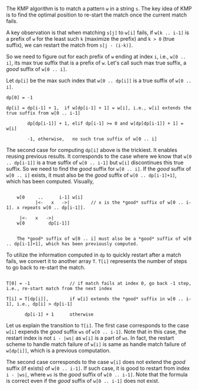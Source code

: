 The KMP algorithm is to match a pattern `w` in a string `s`.  The key
idea of KMP is to find the optimal position to re-start the match once
the current match fails.

A key observation is that when matching `s[j]` to `w[i]` fails, if
`w[k .. i-1]` is a prefix of `w` for the least such `k` (maximize the
prefix) and `k > 0` (true suffix), we can restart the match from `s[j - (i-k)]`.

So we need to figure out for each prefix of `w` ending at index `i`,
i.e., `w[0 .. i]`, its max true suffix that is a prefix of `w`.  Let's
call such max true suffix, a *good* suffix of `w[0 .. i]`.

Let `dp[i]` be the max such index that `w[0 .. dp[i]]` is a true
suffix of `w[0 .. i]`.

```
dp[0] = -1

dp[i] = dp[i-1] + 1,  if w[dp[i-1] + 1] = w[i], i.e., w[i] extends the true suffix from w[0 .. i-1]

        dp[dp[i-1]] + 1, elif dp[i-1] >= 0 and w[dp[dp[i-1]] + 1] = w[i]

        -1, otherwise,   no such true suffix of w[0 .. i]
```

The second case for computing `dp[i]` above is the
trickiest.  It enables reusing previous results.  It corresponds to
the case where we know that `w[0 .. dp[i-1]]` is a true suffix of
`w[0 .. i-1]` but `w[i]` discontinues this true suffix.  So we need to find
the *good* suffix for `w[0 .. i]`.  If the *good* suffix of `w[0 .. i]` exists,
it must also be the *good* suffix of `w[0 .. dp[i-1]+1]`, which has been computed.
Visually,

```

    w[0     ..      i-1] w[i]
           |<-   x   ->|        // x is the *good* suffix of w[0 .. i-1]. x repeats w[0 .. dp[i-1]].  

     |<-   x   ->|
    w[0         dp[i-1]]
     

    The *good* suffix of w[0 .. i] must also be a *good* suffix of w[0 .. dp[i-1]+1], which has been previously computed.

```

To utilize the information computed in `dp` to quickly restart after a
match fails, we convert it to another array `T`. `T[i]` represents the
number of steps to go back to re-start the match.

```

T[0] = -1               // if match fails at index 0, go back -1 step, i.e., re-start match from the next index

T[i] = T[dp[i]],        if w[i] extends the *good* suffix in w[0 .. i-1], i.e., dp[i] > dp[i-1]

       dp[i-1] + 1      otherwise

```

Let us explain the transition to `T[i]`.  The first case corresponds
to the case `w[i]` expends the *good* suffix `ws` of `w[0 .. i-1]`.
Note that in this case, the restart index is not `i - |ws|` as `w[i]`
is a part of `ws`.  In fact, the restart scheme to handle match
failure of `w[i]` is same as handle match failure of `w[dp[i]]`, which
is a previous computation.

The second case corresponds to the case `w[i]` does not extend the
*good* suffix (if exists) of `w[0 .. i-1]`. If such case, it is good
to restart from index `i - |ws|`, where `ws` is the *good* suffix of
`w[0 .. i-1]`.  Note that the formula is correct even if the *good*
suffix of `w[0 .. i-1]` does not exist.

